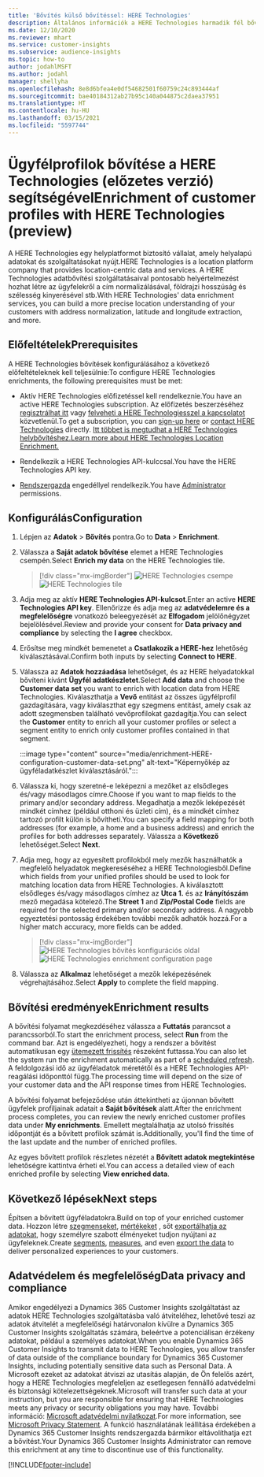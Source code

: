 ```yaml
---
title: 'Bővítés külső bővítéssel: HERE Technologies'
description: Általános információk a HERE Technologies harmadik fél bővítésről.
ms.date: 12/10/2020
ms.reviewer: mhart
ms.service: customer-insights
ms.subservice: audience-insights
ms.topic: how-to
author: jodahlMSFT
ms.author: jodahl
manager: shellyha
ms.openlocfilehash: 8e8d6bfea4e0df54682501f60759c24c893444af
ms.sourcegitcommit: bae40184312ab27b95c140a044875c2daea37951
ms.translationtype: HT
ms.contentlocale: hu-HU
ms.lasthandoff: 03/15/2021
ms.locfileid: "5597744"
---
```

# <a name="enrichment-of-customer-profiles-with-here-technologies-preview"></a><span data-ttu-id="dcc56-103">Ügyfélprofilok bővítése a HERE Technologies (előzetes verzió) segítségével</span><span class="sxs-lookup"><span data-stu-id="dcc56-103">Enrichment of customer profiles with HERE Technologies (preview)</span></span>

<span data-ttu-id="dcc56-104">A HERE Technologies egy helyplatformot biztosító vállalat, amely helyalapú adatokat és szolgáltatásokat nyújt.</span><span class="sxs-lookup"><span data-stu-id="dcc56-104">HERE Technologies is a location platform company that provides location-centric data and services.</span></span> <span data-ttu-id="dcc56-105">A HERE Technologies adatbővítési szolgáltatásaival pontosabb helyértelmezést hozhat létre az ügyfelekről a cím normalizálásával, földrajzi hosszúság és szélesség kinyerésével stb.</span><span class="sxs-lookup"><span data-stu-id="dcc56-105">With HERE Technologies' data enrichment services, you can build a more precise location understanding of your customers with address normalization, latitude and longitude extraction, and more.</span></span>

## <a name="prerequisites"></a><span data-ttu-id="dcc56-106">Előfeltételek</span><span class="sxs-lookup"><span data-stu-id="dcc56-106">Prerequisites</span></span>

<span data-ttu-id="dcc56-107">A HERE Technologies bővítések konfigurálásához a következő előfeltételeknek kell teljesülnie:</span><span class="sxs-lookup"><span data-stu-id="dcc56-107">To configure HERE Technologies enrichments, the following prerequisites must be met:</span></span>

- <span data-ttu-id="dcc56-108">Aktív HERE Technologies előfizetéssel kell rendelkeznie.</span><span class="sxs-lookup"><span data-stu-id="dcc56-108">You have an active HERE Technologies subscription.</span></span> <span data-ttu-id="dcc56-109">Az előfizetés beszerzéséhez [regisztrálhat itt](https://developer.here.com/sign-up?utm_medium=referral&utm_source=Microsoft-Dynamics-CI&create=Freemium-Basic) vagy [felveheti a HERE Technologiesszel a kapcsolatot](https://developer.here.com/help?utm_medium=referral&utm_source=Microsoft-Dynamics-CI#how-can-we-help-you) közvetlenül.</span><span class="sxs-lookup"><span data-stu-id="dcc56-109">To get a subscription, you can [sign-up here](https://developer.here.com/sign-up?utm_medium=referral&utm_source=Microsoft-Dynamics-CI&create=Freemium-Basic) or [contact HERE Technologies](https://developer.here.com/help?utm_medium=referral&utm_source=Microsoft-Dynamics-CI#how-can-we-help-you) directly.</span></span> [<span data-ttu-id="dcc56-110">Itt többet is megtudhat a HERE Technologies helybővítéshez.</span><span class="sxs-lookup"><span data-stu-id="dcc56-110">Learn more about HERE Technologies Location Enrichment.</span></span>](https://developer.here.com/location-enrichment?cid=Dev-MicrosoftDynamics-DB-0-Dev-&utm_source=MicrosoftDynamics&utm_medium=referral&utm_campaign=Online_Dev_ReferralMicrosoft)

- <span data-ttu-id="dcc56-111">Rendelkezik a HERE Technologies API-kulccsal.</span><span class="sxs-lookup"><span data-stu-id="dcc56-111">You have the HERE Technologies API key.</span></span>

- <span data-ttu-id="dcc56-112">[Rendszergazda](permissions.md#administrator) engedéllyel rendelkezik.</span><span class="sxs-lookup"><span data-stu-id="dcc56-112">You have [Administrator](permissions.md#administrator) permissions.</span></span>

## <a name="configuration"></a><span data-ttu-id="dcc56-113">Konfigurálás</span><span class="sxs-lookup"><span data-stu-id="dcc56-113">Configuration</span></span>

1. <span data-ttu-id="dcc56-114">Lépjen az **Adatok** > **Bővítés** pontra.</span><span class="sxs-lookup"><span data-stu-id="dcc56-114">Go to **Data** > **Enrichment**.</span></span>

1. <span data-ttu-id="dcc56-115">Válassza a **Saját adatok bővítése** elemet a HERE Technologies csempén.</span><span class="sxs-lookup"><span data-stu-id="dcc56-115">Select **Enrich my data** on the HERE Technologies tile.</span></span>

   > [!div class="mx-imgBorder"]
   > <span data-ttu-id="dcc56-116">![HERE Technologies csempe](media/HERE-tile.png "HERE Technologies csempe")</span><span class="sxs-lookup"><span data-stu-id="dcc56-116">![HERE Technologies tile](media/HERE-tile.png "HERE Technologies tile")</span></span>

1. <span data-ttu-id="dcc56-117">Adja meg az aktív **HERE Technologies API-kulcsot**.</span><span class="sxs-lookup"><span data-stu-id="dcc56-117">Enter an active **HERE Technologies API key**.</span></span> <span data-ttu-id="dcc56-118">Ellenőrizze és adja meg az **adatvédelemre és a megfelelőségre** vonatkozó beleegyezését az **Elfogadom** jelölőnégyzet bejelölésével.</span><span class="sxs-lookup"><span data-stu-id="dcc56-118">Review and provide your consent for **Data privacy and compliance** by selecting the **I agree** checkbox.</span></span> 

1. <span data-ttu-id="dcc56-119">Erősítse meg mindkét bemenetet a **Csatlakozik a HERE-hez** lehetőség kiválasztásával.</span><span class="sxs-lookup"><span data-stu-id="dcc56-119">Confirm both inputs by selecting **Connect to HERE**.</span></span>

1.  <span data-ttu-id="dcc56-120">Válassza az **Adatok hozzáadása** lehetőséget, és az HERE helyadatokkal bővíteni kívánt **Ügyfél adatkészletet**.</span><span class="sxs-lookup"><span data-stu-id="dcc56-120">Select **Add data** and choose the **Customer data set** you want to enrich with location data from HERE Technologies.</span></span> <span data-ttu-id="dcc56-121">Kiválaszthatja a **Vevő** entitást az összes ügyfélprofil gazdagítására, vagy kiválaszthat egy szegmens entitást, amely csak az adott szegmensben található vevőprofilokat gazdagítja.</span><span class="sxs-lookup"><span data-stu-id="dcc56-121">You can select the **Customer** entity to enrich all your customer profiles or select a segment entity to enrich only customer profiles contained in that segment.</span></span>

    :::image type="content" source="media/enrichment-HERE-configuration-customer-data-set.png" alt-text="Képernyőkép az ügyféladatkészlet kiválasztásáról.":::

1. <span data-ttu-id="dcc56-123">Válassza ki, hogy szeretné-e leképezni a mezőket az elsődleges és/vagy másodlagos címre.</span><span class="sxs-lookup"><span data-stu-id="dcc56-123">Choose if you want to map fields to the primary and/or secondary address.</span></span> <span data-ttu-id="dcc56-124">Megadhatja a mezők leképezését mindkét címhez (például otthoni és üzleti cím), és a mindkét címhez tartozó profilt külön is bővítheti.</span><span class="sxs-lookup"><span data-stu-id="dcc56-124">You can specify a field mapping for both addresses (for example, a home and a business address) and enrich the profiles for both addresses separately.</span></span> <span data-ttu-id="dcc56-125">Válassza a **Következő** lehetőséget.</span><span class="sxs-lookup"><span data-stu-id="dcc56-125">Select **Next**.</span></span>

1. <span data-ttu-id="dcc56-126">Adja meg, hogy az egyesített profilokból mely mezők használhatók a megfelelő helyadatok megkereséséhez a HERE Technologiesből.</span><span class="sxs-lookup"><span data-stu-id="dcc56-126">Define which fields from your unified profiles should be used to look for matching location data from HERE Technologies.</span></span> <span data-ttu-id="dcc56-127">A kiválasztott elsődleges és/vagy másodlagos címhez az **Utca 1.** és az **Irányítószám** mező megadása kötelező.</span><span class="sxs-lookup"><span data-stu-id="dcc56-127">The **Street 1** and **Zip/Postal Code** fields are required for the selected primary and/or secondary address.</span></span> <span data-ttu-id="dcc56-128">A nagyobb egyeztetési pontosság érdekében további mezők adhatók hozzá.</span><span class="sxs-lookup"><span data-stu-id="dcc56-128">For a higher match accuracy, more fields can be added.</span></span>

   > [!div class="mx-imgBorder"]
   > <span data-ttu-id="dcc56-129">![HERE Technologies bővítés konfigurációs oldal](media/enrichment-HERE-configuration.png "HERE Technologies bővítés konfigurációs oldal")</span><span class="sxs-lookup"><span data-stu-id="dcc56-129">![HERE Technologies enrichment configuration page](media/enrichment-HERE-configuration.png "HERE Technologies enrichment configuration page")</span></span>

1. <span data-ttu-id="dcc56-130">Válassza az **Alkalmaz** lehetőséget a mezők leképezésének végrehajtásához.</span><span class="sxs-lookup"><span data-stu-id="dcc56-130">Select **Apply** to complete the field mapping.</span></span>

## <a name="enrichment-results"></a><span data-ttu-id="dcc56-131">Bővítési eredmények</span><span class="sxs-lookup"><span data-stu-id="dcc56-131">Enrichment results</span></span>

<span data-ttu-id="dcc56-132">A bővítési folyamat megkezdéséhez válassza a **Futtatás** parancsot a parancssorból.</span><span class="sxs-lookup"><span data-stu-id="dcc56-132">To start the enrichment process, select **Run** from the command bar.</span></span> <span data-ttu-id="dcc56-133">Azt is engedélyezheti, hogy a rendszer a bővítést automatikusan egy [ütemezett frissítés](system.md#schedule-tab) részeként futtassa.</span><span class="sxs-lookup"><span data-stu-id="dcc56-133">You can also let the system run the enrichment automatically as part of a [scheduled refresh](system.md#schedule-tab).</span></span> <span data-ttu-id="dcc56-134">A feldolgozási idő az ügyféladatok méretétől és a HERE Technologies API-reagálási időponttól függ.</span><span class="sxs-lookup"><span data-stu-id="dcc56-134">The processing time will depend on the size of your customer data and the API response times from HERE Technologies.</span></span>

<span data-ttu-id="dcc56-135">A bővítési folyamat befejeződése után áttekintheti az újonnan bővített ügyfelek profiljainak adatait a **Saját bővítések** alatt.</span><span class="sxs-lookup"><span data-stu-id="dcc56-135">After the enrichment process completes, you can review the newly enriched customer profiles data under **My enrichments**.</span></span> <span data-ttu-id="dcc56-136">Emellett megtalálhatja az utolsó frissítés időpontját és a bővített profilok számát is.</span><span class="sxs-lookup"><span data-stu-id="dcc56-136">Additionally, you'll find the time of the last update and the number of enriched profiles.</span></span>

<span data-ttu-id="dcc56-137">Az egyes bővített profilok részletes nézetét a **Bővített adatok megtekintése** lehetőségre kattintva érheti el.</span><span class="sxs-lookup"><span data-stu-id="dcc56-137">You can access a detailed view of each enriched profile by selecting **View enriched data**.</span></span>

## <a name="next-steps"></a><span data-ttu-id="dcc56-138">Következő lépések</span><span class="sxs-lookup"><span data-stu-id="dcc56-138">Next steps</span></span>

<span data-ttu-id="dcc56-139">Építsen a bővített ügyféladatokra.</span><span class="sxs-lookup"><span data-stu-id="dcc56-139">Build on top of your enriched customer data.</span></span> <span data-ttu-id="dcc56-140">Hozzon létre [szegmenseket](segments.md), [mértékeket](measures.md) , sőt [exportálhatja az adatokat](export-destinations.md), hogy személyre szabott élményeket tudjon nyújtani az ügyfeleknek.</span><span class="sxs-lookup"><span data-stu-id="dcc56-140">Create [segments](segments.md), [measures](measures.md), and even [export the data](export-destinations.md) to deliver personalized experiences to your customers.</span></span>

## <a name="data-privacy-and-compliance"></a><span data-ttu-id="dcc56-141">Adatvédelem és megfelelőség</span><span class="sxs-lookup"><span data-stu-id="dcc56-141">Data privacy and compliance</span></span>

<span data-ttu-id="dcc56-142">Amikor engedélyezi a Dynamics 365 Customer Insights szolgáltatást az adatok HERE Technologies szolgáltatásba való átviteléhez, lehetővé teszi az adatok átvitelét a megfelelőségi határvonalon kívülre a Dynamics 365 Customer Insights szolgáltatás számára, beleértve a potenciálisan érzékeny adatokat, például a személyes adatokat.</span><span class="sxs-lookup"><span data-stu-id="dcc56-142">When you enable Dynamics 365 Customer Insights to transmit data to HERE Technologies, you allow transfer of data outside of the compliance boundary for Dynamics 365 Customer Insights, including potentially sensitive data such as Personal Data.</span></span> <span data-ttu-id="dcc56-143">A Microsoft ezeket az adatokat átviszi az utasítás alapján, de Ön felelős azért, hogy a HERE Technologies megfeleljen az esetlegesen fennálló adatvédelmi és biztonsági kötelezettségeknek.</span><span class="sxs-lookup"><span data-stu-id="dcc56-143">Microsoft will transfer such data at your instruction, but you are responsible for ensuring that HERE Technologies meets any privacy or security obligations you may have.</span></span> <span data-ttu-id="dcc56-144">További információ: [Microsoft adatvédelmi nyilatkozat](https://go.microsoft.com/fwlink/?linkid=396732).</span><span class="sxs-lookup"><span data-stu-id="dcc56-144">For more information, see [Microsoft Privacy Statement](https://go.microsoft.com/fwlink/?linkid=396732).</span></span>
<span data-ttu-id="dcc56-145">A funkció használatának leállítása érdekében a Dynamics 365 Customer Insights rendszergazda bármikor eltávolíthatja ezt a bővítést.</span><span class="sxs-lookup"><span data-stu-id="dcc56-145">Your Dynamics 365 Customer Insights Administrator can remove this enrichment at any time to discontinue use of this functionality.</span></span>


[!INCLUDE[footer-include](../includes/footer-banner.md)]